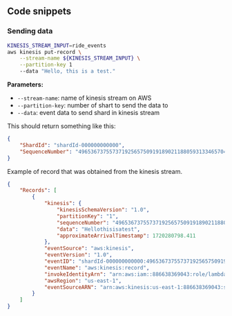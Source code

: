 ## Code snippets

### Sending data
```bash
KINESIS_STREAM_INPUT=ride_events
aws kinesis put-record \
    --stream-name ${KINESIS_STREAM_INPUT} \
    --partition-key 1
    --data "Hello, this is a test."
```
**Parameters:**
- `--stream-name`: name of kinesis stream on AWS
- `--partition-key`: number of shart to send the data to
- `--data`: event data to send shard in kinesis stream

This should return something like this:
```json
{
    "ShardId": "shardId-000000000000",
    "SequenceNumber": "49653673755737192565750919189021188059313346570486808578"
}
```

Example of record that was obtained from the kinesis stream.
```json
{
    "Records": [
        {
            "kinesis": {
                "kinesisSchemaVersion": "1.0",
                "partitionKey": "1",
                "sequenceNumber": "49653673755737192565750919189021188059313346570486808578",
                "data": "Hellothisisatest",
                "approximateArrivalTimestamp": 1720280798.411
            },
            "eventSource": "aws:kinesis",
            "eventVersion": "1.0",
            "eventID": "shardId-000000000000:49653673755737192565750919189021188059313346570486808578",
            "eventName": "aws:kinesis:record",
            "invokeIdentityArn": "arn:aws:iam::886638369043:role/lambda-kinesis-role",
            "awsRegion": "us-east-1",
            "eventSourceARN": "arn:aws:kinesis:us-east-1:886638369043:stream/ride_events"
        }
    ]
}
```